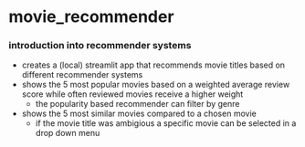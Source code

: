 # movie_recommender
### introduction into recommender systems

- creates a (local) streamlit app that recommends movie titles based on different recommender systems
- shows the 5 most popular movies based on a weighted average review score while often reviewed movies receive a higher weight
  - the popularity based recommender can filter by genre
- shows the 5 most similar movies compared to a chosen movie
  - if the movie title was ambigious a specific movie can be selected in a drop down menu
